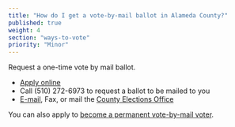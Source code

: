```yaml
---
title: "How do I get a vote-by-mail ballot in Alameda County?"
published: true
weight: 4
section: "ways-to-vote"
priority: "Minor"
---
```


Request a one-time vote by mail ballot.  
- [Apply online](https://www.acgov.org/rov/votebymail.htm)  
- Call (510) 272-6973 to request a ballot to be mailed to you  
- [E-mail](https://www.acgov.org/form_app/feedback/feedback.jsp?id=ROVvbm), Fax, or mail the [County Elections Office](#section-election-office-contact)  

You can also apply to [become a permanent vote-by-mail voter](https://www.acvote.org/acvote-assets/03_voting/PDFs/permVBMapplication-en.pdf).  
